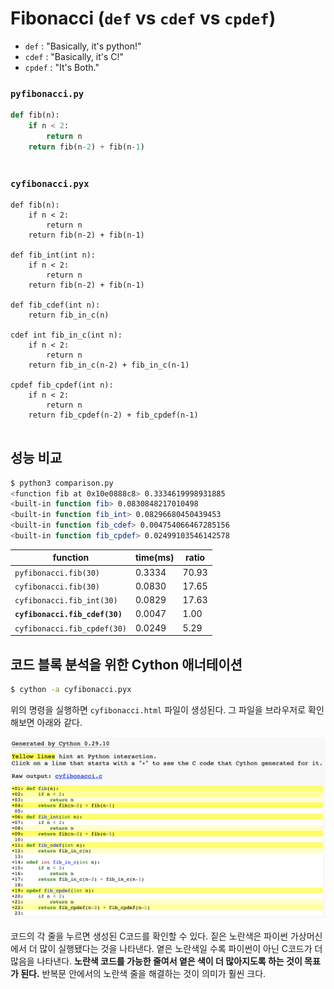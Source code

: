 

# Fibonacci (`def` vs `cdef` vs `cpdef`)

- `def` : "Basically, it's python!"
- `cdef` : "Basically, it's C!"
- `cpdef` : "It's Both."



### `pyfibonacci.py`

```python
def fib(n):
    if n < 2:
        return n
    return fib(n-2) + fib(n-1)
    
```



### `cyfibonacci.pyx`

```cython
def fib(n):
    if n < 2:
        return n
    return fib(n-2) + fib(n-1)

def fib_int(int n):
    if n < 2:
        return n
    return fib(n-2) + fib(n-1)

def fib_cdef(int n):
    return fib_in_c(n)

cdef int fib_in_c(int n):
    if n < 2:
        return n
    return fib_in_c(n-2) + fib_in_c(n-1)

cpdef fib_cpdef(int n):
    if n < 2:
        return n
    return fib_cpdef(n-2) + fib_cpdef(n-1)
    
```





## 성능 비교

```bash
$ python3 comparison.py
<function fib at 0x10e0888c8> 0.3334619998931885
<built-in function fib> 0.0830848217010498
<built-in function fib_int> 0.08296680450439453
<built-in function fib_cdef> 0.004754066467285156
<built-in function fib_cpdef> 0.02499103546142578
```

| function              | time(ms) | ratio|
| --------------------- | -------- | --------------------- |
| `pyfibonacci.fib(30)` | 0.3334   |70.93|
| `cyfibonacci.fib(30)` | 0.0830   |17.65|
| `cyfibonacci.fib_int(30)` | 0.0829 |17.63|
| **`cyfibonacci.fib_cdef(30)`** | 0.0047 |1.00|
| `cyfibonacci.fib_cpdef(30)` | 0.0249 |5.29|



## 코드 블록 분석을 위한 Cython 애너테이션

```Bash
$ cython -a cyfibonacci.pyx
```

위의 명령을 실행하면 `cyfibonacci.html` 파일이 생성된다. 그 파일을 브라우저로 확인해보면 아래와 같다.



![screenshot_cythonfn](./assets/screenshot_cythonfn.png)

코드의 각 줄을 누르면 생성된 C코드를 확인할 수 있다. 짙은 노란색은 파이썬 가상머신에서 더 많이 실행됐다는 것을 나타낸다. 옅은 노란색일 수록 파이썬이 아닌 C코드가 더 많음을 나타낸다. **노란색 코드를 가능한 줄여서 옅은 색이 더 많아지도록 하는 것이 목표가 된다.** 반복문 안에서의 노란색 줄을 해결하는 것이 의미가 훨씬 크다.



